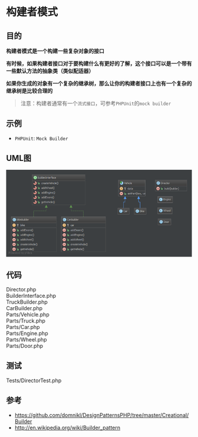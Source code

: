 # 构建者模式

## 目的

**构建者模式是一个构建一些复杂对象的接口**

**有时候，如果构建者接口对于要构建什么有更好的了解，这个接口可以是一个带有一些默认方法的抽象类（类似配适器）**

**如果你生成的对象有一个复杂的继承树，那么让你的构建者接口上也有一个复杂的继承树是比较合理的**

> 注意：构建者通常有一个`流式接口`，可参考`PHPUnit`的`mock builder`

## 示例

-  `PHPUnit`: `Mock Builder`

## UML图

![](./uml/uml.png)

## 代码

Director.php  
BuilderInterface.php  
TruckBuilder.php  
CarBuilder.php  
Parts/Vehicle.php  
Parts/Truck.php  
Parts/Car.php  
Parts/Engine.php  
Parts/Wheel.php  
Parts/Door.php  

## 测试

Tests/DirectorTest.php

## 参考

- https://github.com/domnikl/DesignPatternsPHP/tree/master/Creational/Builder
- http://en.wikipedia.org/wiki/Builder_pattern

